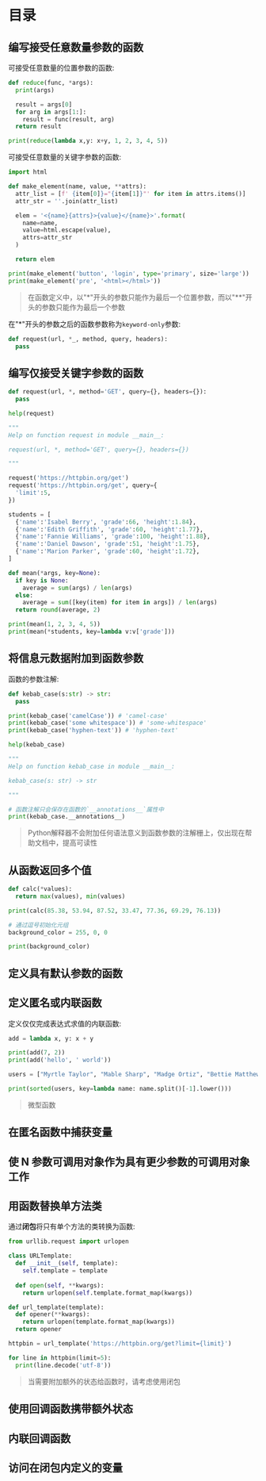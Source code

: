 # 目录

## 编写接受任意数量参数的函数

可接受任意数量的位置参数的函数:

```py
def reduce(func, *args):
  print(args)

  result = args[0]
  for arg in args[1:]:
    result = func(result, arg)
  return result

print(reduce(lambda x,y: x+y, 1, 2, 3, 4, 5))

```

可接受任意数量的关键字参数的函数:

```py
import html

def make_element(name, value, **attrs):
  attr_list = [f' {item[0]}="{item[1]}"' for item in attrs.items()]
  attr_str = ''.join(attr_list)

  elem = '<{name}{attrs}>{value}</{name}>'.format(
    name=name,
    value=html.escape(value),
    attrs=attr_str
  )

  return elem

print(make_element('button', 'login', type='primary', size='large'))
print(make_element('pre', '<html></html>'))

```

> 在函数定义中，以"*"开头的参数只能作为最后一个位置参数，而以"**"开头的参数只能作为最后一个参数

在"*"开头的参数之后的函数参数称为`keyword-only`参数:

```py
def request(url, *_, method, query, headers):
  pass

```

## 编写仅接受关键字参数的函数

```py
def request(url, *, method='GET', query={}, headers={}):
  pass

help(request)

"""
Help on function request in module __main__:

request(url, *, method='GET', query={}, headers={})

"""

request('https://httpbin.org/get')
request('https://httpbin.org/get', query={
  'limit':5,
})

students = [
  {'name':'Isabel Berry', 'grade':66, 'height':1.84},
  {'name':'Edith Griffith', 'grade':60, 'height':1.77},
  {'name':'Fannie Williams', 'grade':100, 'height':1.88},
  {'name':'Daniel Dawson', 'grade':51, 'height':1.75},
  {'name':'Marion Parker', 'grade':60, 'height':1.72},
]

def mean(*args, key=None):
  if key is None:
    average = sum(args) / len(args)
  else:
    average = sum([key(item) for item in args]) / len(args)
  return round(average, 2)

print(mean(1, 2, 3, 4, 5))
print(mean(*students, key=lambda v:v['grade']))

```




## 将信息元数据附加到函数参数

函数的参数注解:

```py
def kebab_case(s:str) -> str:
  pass

print(kebab_case('camelCase')) # 'camel-case'
print(kebab_case('some whitespace')) # 'some-whitespace'
print(kebab_case('hyphen-text')) # 'hyphen-text'

help(kebab_case)

"""
Help on function kebab_case in module __main__:

kebab_case(s: str) -> str

"""

# 函数注解只会保存在函数的`__annotations__`属性中
print(kebab_case.__annotations__)

```

> Python解释器不会附加任何语法意义到函数参数的注解栅上，仅出现在帮助文档中，提高可读性

## 从函数返回多个值

```py
def calc(*values):
  return max(values), min(values)

print(calc(85.38, 53.94, 87.52, 33.47, 77.36, 69.29, 76.13))

# 通过逗号初始化元组
background_color = 255, 0, 0

print(background_color)

```

## 定义具有默认参数的函数

## 定义匿名或内联函数

定义仅仅完成表达式求值的内联函数:

```py
add = lambda x, y: x + y

print(add(7, 2))
print(add('hello', ' world'))

users = ["Myrtle Taylor", "Mable Sharp", "Madge Ortiz", "Bettie Matthews", "Vernon Patrick"]

print(sorted(users, key=lambda name: name.split()[-1].lower()))

```

> 微型函数

## 在匿名函数中捕获变量

## 使 N 参数可调用对象作为具有更少参数的可调用对象工作

## 用函数替换单方法类

通过**闭包**将只有单个方法的类转换为函数:

```py
from urllib.request import urlopen

class URLTemplate:
  def __init__(self, template):
    self.template = template
  
  def open(self, **kwargs):
    return urlopen(self.template.format_map(kwargs))

def url_template(template):
  def opener(**kwargs):
    return urlopen(template.format_map(kwargs))
  return opener

httpbin = url_template('https://httpbin.org/get?limit={limit}')

for line in httpbin(limit=5):
  print(line.decode('utf-8'))

```

> 当需要附加额外的状态给函数时，请考虑使用闭包

## 使用回调函数携带额外状态

## 内联回调函数

## 访问在闭包内定义的变量
